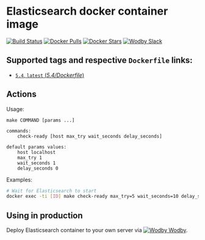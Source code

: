 # Elasticsearch docker container image

[![Build Status](https://travis-ci.org/wodby/elasticsearch.svg?branch=master)](https://travis-ci.org/wodby/elasticsearch)
[![Docker Pulls](https://img.shields.io/docker/pulls/wodby/elasticsearch.svg)](https://hub.docker.com/r/wodby/elasticsearch)
[![Docker Stars](https://img.shields.io/docker/stars/wodby/elasticsearch.svg)](https://hub.docker.com/r/wodby/elasticsearch)
[![Wodby Slack](http://slack.wodby.com/badge.svg)](http://slack.wodby.com)

## Supported tags and respective `Dockerfile` links:

- [`5.4`, `latest` (*5.4/Dockerfile*)](https://github.com/wodby/elasticsearch/tree/master/5.4/Dockerfile)

## Actions

Usage:
```
make COMMAND [params ...]

commands:
    check-ready [host max_try wait_seconds delay_seconds]
 
default params values:
    host localhost
    max_try 1
    wait_seconds 1
    delay_seconds 0
```

Examples:

```bash
# Wait for Elasticsearch to start
docker exec -ti [ID] make check-ready max_try=5 wait_seconds=10 delay_seconds=20 -f /usr/local/bin/actions.mk
```

## Using in production

Deploy Elasticsearch container to your own server via [![Wodby](https://www.google.com/s2/favicons?domain=wodby.com) Wodby](https://wodby.com).
